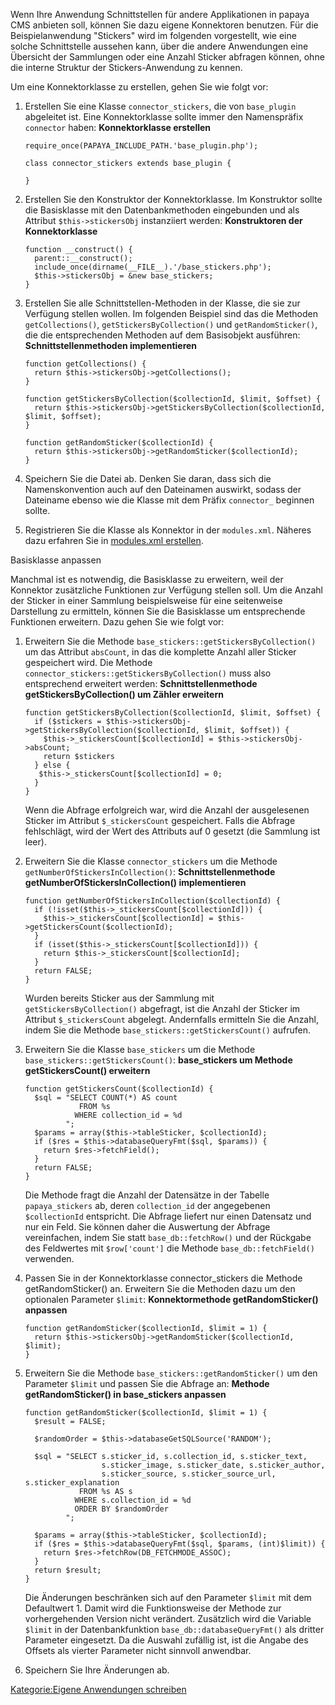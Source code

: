 
Wenn Ihre Anwendung Schnittstellen für andere Applikationen in papaya CMS anbieten soll, können Sie dazu eigene Konnektoren benutzen. Für die Beispielanwendung "Stickers" wird im folgenden vorgestellt, wie eine solche Schnittstelle aussehen kann, über die andere Anwendungen eine Übersicht der Sammlungen oder eine Anzahl Sticker abfragen können, ohne die interne Struktur der Stickers-Anwendung zu kennen.

Um eine Konnektorklasse zu erstellen, gehen Sie wie folgt vor:

1.  Erstellen Sie eine Klasse `connector_stickers`, die von `base_plugin` abgeleitet ist. Eine Konnektorklasse sollte immer den Namenspräfix `connector` haben: **Konnektorklasse erstellen**
    ~~~~ {.php}
    require_once(PAPAYA_INCLUDE_PATH.'base_plugin.php');

    class connector_stickers extends base_plugin {

    }
    ~~~~

2.  Erstellen Sie den Konstruktor der Konnektorklasse. Im Konstruktor sollte die Basisklasse mit den Datenbankmethoden eingebunden und als Attribut `$this->stickersObj` instanziiert werden: **Konstruktoren der Konnektorklasse**
    ~~~~ {.php}
    function __construct() {
      parent::__construct();
      include_once(dirname(__FILE__).'/base_stickers.php');
      $this->stickersObj = &new base_stickers;
    }
    ~~~~

3.  Erstellen Sie alle Schnittstellen-Methoden in der Klasse, die sie zur Verfügung stellen wollen. Im folgenden Beispiel sind das die Methoden `getCollections()`, `getStickersByCollection()` und `getRandomSticker()`, die die entsprechenden Methoden auf dem Basisobjekt ausführen: **Schnittstellenmethoden implementieren**
    ~~~~ {.php}
    function getCollections() {
      return $this->stickersObj->getCollections();
    }

    function getStickersByCollection($collectionId, $limit, $offset) {
      return $this->stickersObj->getStickersByCollection($collectionId, $limit, $offset);
    }

    function getRandomSticker($collectionId) {
      return $this->stickersObj->getRandomSticker($collectionId);
    }
    ~~~~

4.  Speichern Sie die Datei ab. Denken Sie daran, dass sich die Namenskonvention auch auf den Dateinamen auswirkt, sodass der Dateiname ebenso wie die Klasse mit dem Präfix `connector_` beginnen sollte.
5.  Registrieren Sie die Klasse als Konnektor in der `modules.xml`. Näheres dazu erfahren Sie in [modules.xml erstellen](Modules.xml_erstellen.md).

Basisklasse anpassen

Manchmal ist es notwendig, die Basisklasse zu erweitern, weil der Konnektor zusätzliche Funktionen zur Verfügung stellen soll. Um die Anzahl der Sticker in einer Sammlung beispielsweise für eine seitenweise Darstellung zu ermitteln, können Sie die Basisklasse um entsprechende Funktionen erweitern. Dazu gehen Sie wie folgt vor:

1.  Erweitern Sie die Methode `base_stickers::getStickersByCollection()` um das Attribut `absCount`, in das die komplette Anzahl aller Sticker gespeichert wird. Die Methode `connector_stickers::getStickersByCollection()` muss also entsprechend erweitert werden: **Schnittstellenmethode getStickersByCollection() um Zähler erweitern**
    ~~~~ {.php}
    function getStickersByCollection($collectionId, $limit, $offset) {
      if ($stickers = $this->stickersObj->getStickersByCollection($collectionId, $limit, $offset)) {
        $this->_stickersCount[$collectionId] = $this->stickersObj->absCount;
        return $stickers
      } else {
       $this->_stickersCount[$collectionId] = 0;
      }
    }
    ~~~~

    Wenn die Abfrage erfolgreich war, wird die Anzahl der ausgelesenen Sticker im Attribut `$_stickersCount` gespeichert. Falls die Abfrage fehlschlägt, wird der Wert des Attributs auf 0 gesetzt (die Sammlung ist leer).

2.  Erweitern Sie die Klasse `connector_stickers` um die Methode `getNumberOfStickersInCollection()`: **Schnittstellenmethode getNumberOfStickersInCollection() implementieren**
    ~~~~ {.php}
    function getNumberOfStickersInCollection($collectionId) {
      if (!isset($this->_stickersCount[$collectionId])) {
        $this->_stickersCount[$collectionId] = $this->getStickersCount($collectionId);
      }
      if (isset($this->_stickersCount[$collectionId])) {
        return $this->_stickersCount[$collectionId];
      }
      return FALSE;
    }
    ~~~~

    Wurden bereits Sticker aus der Sammlung mit `getStickersByCollection()` abgefragt, ist die Anzahl der Sticker im Attribut `$_stickersCount` abgelegt. Andernfalls ermitteln Sie die Anzahl, indem Sie die Methode `base_stickers::getStickersCount()` aufrufen.

3.  Erweitern Sie die Klasse `base_stickers` um die Methode `base_stickers::getStickersCount()`: **base_stickers um Methode getStickersCount() erweitern**
    ~~~~ {.php}
    function getStickersCount($collectionId) {
      $sql = "SELECT COUNT(*) AS count
                FROM %s
               WHERE collection_id = %d
             ";
      $params = array($this->tableSticker, $collectionId);
      if ($res = $this->databaseQueryFmt($sql, $params)) {
        return $res->fetchField();
      }
      return FALSE;
    }
    ~~~~

    Die Methode fragt die Anzahl der Datensätze in der Tabelle `papaya_stickers` ab, deren `collection_id` der angegebenen `$collectionId` entspricht. Die Abfrage liefert nur einen Datensatz und nur ein Feld. Sie können daher die Auswertung der Abfrage vereinfachen, indem Sie statt `base_db::fetchRow()` und der Rückgabe des Feldwertes mit `$row['count']` die Methode `base_db::fetchField()` verwenden.

4.  Passen Sie in der Konnektorklasse connector_stickers die Methode getRandomSticker() an. Erweitern Sie die Methoden dazu um den optionalen Parameter `$limit`: **Konnektormethode getRandomSticker() anpassen**
    ~~~~ {.php}
    function getRandomSticker($collectionId, $limit = 1) {
      return $this->stickersObj->getRandomSticker($collectionId, $limit);
    }
    ~~~~

5.  Erweitern Sie die Methode `base_stickers::getRandomSticker()` um den Parameter `$limit` und passen Sie die Abfrage an: **Methode getRandomSticker() in base_stickers anpassen**
    ~~~~ {.php}
    function getRandomSticker($collectionId, $limit = 1) {
      $result = FALSE;

      $randomOrder = $this->databaseGetSQLSource('RANDOM');

      $sql = "SELECT s.sticker_id, s.collection_id, s.sticker_text,
                     s.sticker_image, s.sticker_date, s.sticker_author,
                     s.sticker_source, s.sticker_source_url, s.sticker_explanation
                FROM %s AS s
               WHERE s.collection_id = %d
               ORDER BY $randomOrder
             ";

      $params = array($this->tableSticker, $collectionId);
      if ($res = $this->databaseQueryFmt($sql, $params, (int)$limit)) {
        return $res->fetchRow(DB_FETCHMODE_ASSOC);
      }
      return $result;
    }
    ~~~~

    Die Änderungen beschränken sich auf den Parameter `$limit` mit dem Defaultwert 1. Damit wird die Funktionsweise der Methode zur vorhergehenden Version nicht verändert. Zusätzlich wird die Variable `$limit` in der Datenbankfunktion `base_db::databaseQueryFmt()` als dritter Parameter eingesetzt. Da die Auswahl zufällig ist, ist die Angabe des Offsets als vierter Parameter nicht sinnvoll anwendbar.

6.  Speichern Sie Ihre Änderungen ab.

[Kategorie:Eigene Anwendungen schreiben](../export_de/Kategorie:Eigene_Anwendungen_schreiben.md)
